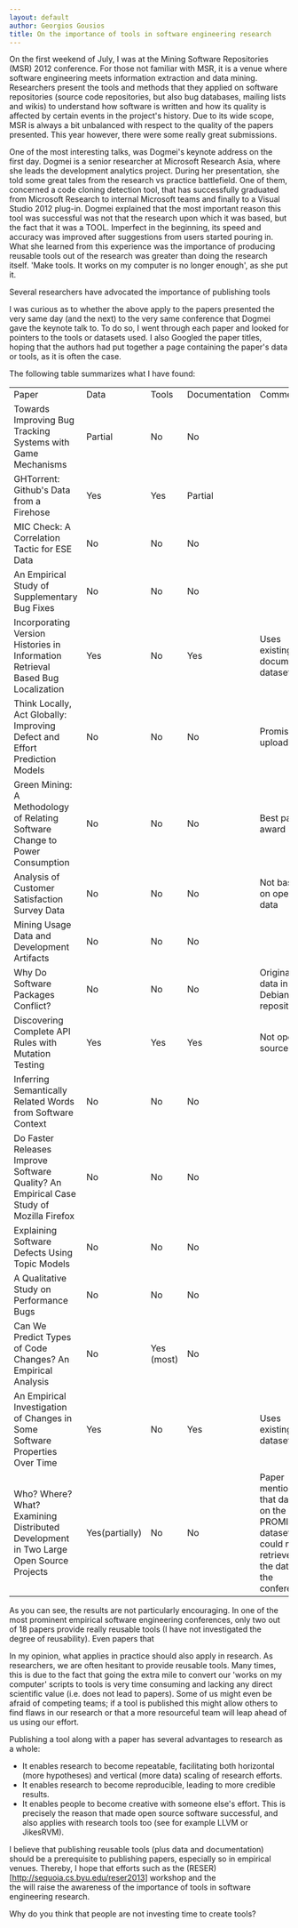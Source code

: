 ```yaml
--- 
layout: default 
author: Georgios Gousios 
title: On the importance of tools in software engineering research
--- 
```


On the first weekend of July, I was at the Mining Software Repositories (MSR)
2012 conference. For those not familiar with MSR, it is a venue where software
engineering meets information extraction and data mining. Researchers present
the tools and methods that they applied on software repositories (source code
repositories, but also bug databases, mailing lists and wikis) to understand
how software is written and how its quality is affected by certain events in
the project's history. Due to its wide scope, MSR is always a bit unbalanced
with respect to the quality of the papers presented. This year however, there
were some really great submissions.

One of the most interesting talks, was Dogmei's keynote address on the first day.
Dogmei is a senior researcher at Microsoft Research Asia, where she leads the
development analytics project. During her presentation, she told some great
tales from the research vs practice battlefield. One of them, concerned a code
cloning detection tool, that has successfully graduated from Microsoft Research
to internal Microsoft teams and finally to a Visual Studio 2012 plug-in. Dogmei
explained that the most important reason this tool was successful was not that
the research upon which it was based, but the fact that it was a TOOL.
Imperfect in the beginning, its speed and accuracy was improved after
suggestions from users started pouring in. What she learned from this
experience was the importance of producing reusable tools out of the research
was greater than doing the research itself. 'Make tools. It works on my
computer is no longer enough', as she put it.

Several researchers have advocated the importance of publishing tools 

I was curious as to whether the above apply to the papers presented the very
same day (and the next) to the very same conference that Dogmei gave the
keynote talk to. To do so, I went through each paper and looked for pointers to
the tools or datasets used. I also Googled the paper titles, hoping that the
authors had put together a page containing the paper's data or tools, as it
is often the case.

The following table summarizes what I have found:

<table>
  <tr><td>Paper </td><td> Data </td><td> Tools </td><td> Documentation</td><td>Comment</td></tr>
  <tr><td>Towards Improving Bug Tracking Systems with Game Mechanisms </td><td> Partial </td><td> No </td><td> No</td></tr>
  <tr><td>GHTorrent: Github's Data from a Firehose </td><td> Yes </td><td> Yes </td><td> Partial</td></tr>
  <tr><td>MIC Check: A Correlation Tactic for ESE Data </td><td> No </td><td> No </td><td> No</td></tr>
  <tr><td>An Empirical Study of Supplementary Bug Fixes </td><td> No </td><td> No </td><td> No</td></tr>
  <tr><td>Incorporating Version Histories in Information Retrieval Based Bug Localization </td><td> Yes </td><td> No </td><td> Yes </td><td> Uses existing documented dataset</td></tr>
  <tr><td>Think Locally, Act Globally: Improving Defect and Effort Prediction Models </td><td> No </td><td> No </td><td> No </td><td> Promise to upload data</td></tr>
  <tr><td>Green Mining: A Methodology of Relating Software Change to Power Consumption </td><td> No </td><td> No </td><td> No </td><td> Best paper award</td></tr>
  <tr><td>Analysis of Customer Satisfaction Survey Data </td><td> No </td><td> No </td><td> No </td><td> Not based on open data</td></tr>
  <tr><td>Mining Usage Data and Development Artifacts </td><td> No </td><td> No </td><td> No </td><td> </td></tr>
  <tr><td>Why Do Software Packages Conflict? </td><td> No </td><td> No </td><td> No </td><td> Original data in Debian repository</td></tr>
  <tr><td>Discovering Complete API Rules with Mutation Testing </td><td> Yes </td><td> Yes </td><td> Yes </td><td> Not open source</td></tr>
  <tr><td>Inferring Semantically Related Words from Software Context </td><td> No </td><td> No </td><td> No </td><td></td></tr>
  <tr><td>Do Faster Releases Improve Software Quality? An Empirical Case Study of Mozilla Firefox </td><td> No </td><td> No </td><td> No </td><td> </td></tr>
  <tr><td>Explaining Software Defects Using Topic Models </td><td> No </td><td> No </td><td> No </td><td> </td></tr>
  <tr><td>A Qualitative Study on Performance Bugs </td><td> No </td><td> No </td><td> No </td><td></td></tr>
  <tr><td>Can We Predict Types of Code Changes? An Empirical Analysis </td><td> No </td><td> Yes (most) </td><td> No </td><td></td></tr>
  <tr><td>An Empirical Investigation of Changes in Some Software Properties Over Time </td><td> Yes </td><td> No </td><td> Yes </td><td> Uses existing dataset</td></tr>
  <tr><td>Who? Where? What? Examining Distributed Development in Two Large Open Source Projects </td><td> Yes(partially) </td><td> No </td><td> No </td><td> Paper mentions that data is on the PROMISE dataset, could not be retrieved at  the date of the conference.</td></tr>
</table>

As you can see, the results are not particularly encouraging. In one of the
most prominent empirical software engineering conferences, only two out of
18 papers provide really reusable tools (I have not investigated
the degree of reusability). Even papers that 

In my opinion, what applies in practice should also apply in research. As
researchers, we are often hesitant to provide reusable tools. Many times, this
is due to the fact that going the extra mile to convert our 'works on my
computer' scripts to tools is very time consuming and lacking any direct
scientific value (i.e. does not lead to papers). Some of us might even be
afraid of competing teams; if a tool is published this might allow others to
find flaws in our research or that a more resourceful team will leap ahead of
us using our effort.

Publishing a tool along with a paper has several advantages to research as a 
whole:

* It enables research to become repeatable, facilitating both horizontal (more
hypotheses) and vertical (more data) scaling of research efforts.
* It enables research to become reproducible, leading to more credible results.
* It enables people to become creative with someone else's effort. This is
precisely the reason that made open source software successful, and also applies
with research tools too (see for example LLVM or JikesRVM).
 
I believe that publishing reusable tools (plus data and documentation) should
be a prerequisite to publishing papers, especially so in empirical venues.
Thereby, I hope that efforts such as the 
(RESER)[http://sequoia.cs.byu.edu/reser2013] workshop and the  
the will raise the awareness of the importance of tools in software engineering research.

Why do you think that people are not investing time to create tools?

